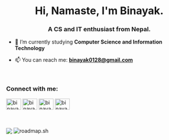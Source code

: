 <h1 align="center">Hi, Namaste, I'm Binayak.</h1>
<h3 align="center">A CS and IT enthusiast from Nepal.</h3>



- 🔭 I’m currently studying **Computer Science and Information Technology**

- 📫 You can reach me: **binayak0128@gmail.com**
<br>
<h3 align="left">Connect with me:</h3>
<p align="left">
  <a href="https://www.linkedin.com/in/binayakniraula/" target="blank"><img align="center" src="https://raw.githubusercontent.com/rahuldkjain/github-profile-readme-generator/master/src/images/icons/Social/linked-in-alt.svg" alt="binayak2" height="30" width="40" /></a>
  <a href="https://fb.com/nbinayak02" target="blank"><img align="center" src="https://raw.githubusercontent.com/rahuldkjain/github-profile-readme-generator/master/src/images/icons/Social/facebook.svg" alt="binayak02" height="30" width="40" /></a>
<a href="https://www.instagram.com/nbinayak02/" target="blank"><img align="center" src="https://raw.githubusercontent.com/rahuldkjain/github-profile-readme-generator/master/src/images/icons/Social/instagram.svg" alt="binayak__2" height="30" width="40" /></a>
<a href="https://twitter.com/nbinayak02" target="blank"><img align="center" src="https://raw.githubusercontent.com/rahuldkjain/github-profile-readme-generator/master/src/images/icons/Social/twitter.svg" alt="binayak_2" height="30" width="40" /></a>
</p>
<br>

<br>

<img align="center" src="https://github-readme-stats.vercel.app/api/top-langs/?username=nbinayak02&langs_count=10&exclude_repo=Java-Projects&hide=hack,kotlin">


<img align="center" src="https://roadmap.sh/card/tall/66ffdf4dfb4be684dba8bc04?variant=light" alt="roadmap.sh"/>












